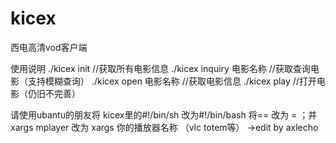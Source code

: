 kicex
==

西电高清vod客户端

使用说明
./kicex init 		//获取所有电影信息
./kicex inquiry 电影名称	//获取查询电影（支持模糊查询）
./kicex open 电影名称	//获取电影信息
./kicex play 		//打开电影（仍旧不完善）

请使用ubantu的朋友将 kicex里的#!/bin/sh 改为#!/bin/bash 将== 改为 = ；并xargs mplayer 改为 xargs 你的播放器名称 （vlc totem等）
				->edit by axlecho
